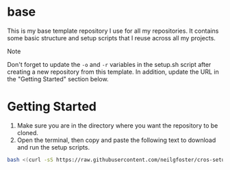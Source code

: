 # base
This is my base template repository I use for all my repositories. It contains some basic structure and setup scripts that I reuse across all my projects.

> [!NOTE]
> Don't forget to update the `-o` and `-r` variables in the setup.sh script after creating a new repository from this template. In addition, update the URL in the "Getting Started" section below.

# Getting Started
1. Make sure you are in the directory where you want the repository to be cloned.
2. Open the terminal, then copy and paste the following text to download and run the setup scripts.
```bash
bash <(curl -sS https://raw.githubusercontent.com/neilgfoster/cros-setup/main/.setup/setup.sh) -o=neilgfoster -r=base
```
